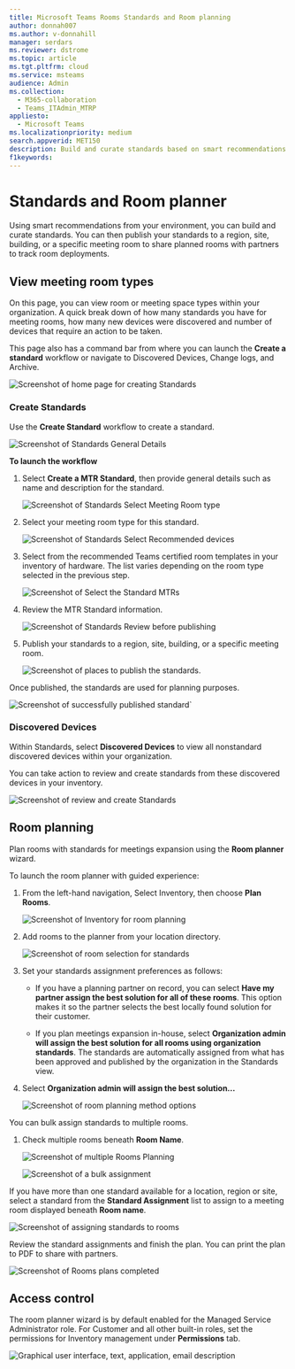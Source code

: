 ```yaml
---
title: Microsoft Teams Rooms Standards and Room planning
author: donnah007
ms.author: v-donnahill
manager: serdars
ms.reviewer: dstrome
ms.topic: article
ms.tgt.pltfrm: cloud
ms.service: msteams
audience: Admin
ms.collection: 
  - M365-collaboration
  - Teams_ITAdmin_MTRP
appliesto: 
  - Microsoft Teams
ms.localizationpriority: medium
search.appverid: MET150
description: Build and curate standards based on smart recommendations from your environment.
f1keywords: 
---
```


# Standards and Room planner

Using smart recommendations from your environment, you can build and curate standards. You can then publish your standards to a region, site, building, or a specific meeting room to share planned rooms with partners to track room deployments.

## View meeting room types

On this page, you can view room or meeting space types within your organization. A quick break down of how many standards you have for meeting rooms, how many new devices were discovered and number of devices that require an action to be taken.

This page also has a command bar from where you can launch the  **Create a standard** workflow or navigate to Discovered Devices, Change logs, and Archive.

![Screenshot of home page for creating Standards](../media/standards-and-room-planner-001.png)
### Create Standards

Use the **Create Standard** workflow to create a standard.

![Screenshot of Standards General Details](../media/standards-and-room-planner-001.png)

**To launch the workflow**

1. Select **Create a MTR Standard**, then provide general details such as name and description for the standard.

   ![Screenshot of Standards Select Meeting Room type](../media/standards-and-room-planner-002.png)

1. Select your meeting room type for this standard.

   ![Screenshot of Standards Select Recommended devices](../media/standards-and-room-planner-003.png)

1. Select from the recommended Teams certified room templates in your inventory of hardware. The list varies depending on the room type selected in the previous step.

   ![Screenshot of Select the Standard MTRs](../media/standards-and-room-planner-004.png)


1. Review the MTR Standard information.

   ![Screenshot of Standards Review before publishing](../media/standards-and-room-planner-005.png)

1. Publish your standards to a region, site, building, or a specific meeting room.

   ![Screenshot of places to publish the standards.](../media/standards-and-room-planner-006.png)

Once published, the standards are used for planning purposes.

![Screenshot of successfully published standard`](../media/standards-and-room-planner-008.png)
### Discovered Devices

Within Standards, select **Discovered Devices** to view all nonstandard discovered devices within your organization.


You can take action to review and create standards from these discovered devices in your inventory.

![Screenshot of review and create Standards](../media/standards-and-room-planner-009.png)

## Room planning

Plan rooms with standards for meetings expansion using the **Room planner** wizard.

To launch the room planner with guided experience:

1. From the left-hand navigation, Select Inventory, then choose **Plan Rooms**.

   ![Screenshot of Inventory for room planning](../media/standards-and-room-planner-010.png)

1. Add rooms to the planner from your location directory.

   ![Screenshot of room selection for standards](../media/standards-and-room-planner-011.png)

1. Set your standards assignment preferences as follows:

   - If you have a planning partner on record, you can select **Have my partner assign the best solution for all of these rooms**. This option makes it so the partner selects the best locally found solution for their customer.

   - If you plan meetings expansion in-house, select **Organization admin will assign the best solution for all rooms using organization standards**. The standards are automatically assigned from what has been approved and published by the organization in the Standards view.

1. Select **Organization admin will assign the best solution...**

   ![Screenshot of room planning method options](../media/standards-and-room-planner-012.png)

You can bulk assign standards to multiple rooms.

1. Check multiple rooms beneath **Room Name**.

   ![Screenshot of multiple Rooms Planning](../media/standards-and-room-planner-013.png)

   ![Screenshot of a bulk assignment](../media/standards-and-room-planner-014.png)

If you have more than one standard available for a location, region or site, select a standard from the **Standard Assignment** list to assign to a meeting room displayed beneath **Room name**.

![Screenshot of assigning standards to rooms](../media/standards-and-room-planner-015.png)

Review the standard assignments and finish the plan. You can print the plan to PDF to share with partners.

![Screenshot of Rooms plans completed](../media/standards-and-room-planner-016.png)

## Access control

The room planner wizard is by default enabled for the Managed Service Administrator role. For Customer and all other built-in roles, set the permissions for Inventory management under **Permissions** tab.

![Graphical user interface, text, application, email description](../media/standards-and-room-planner-017.png)
